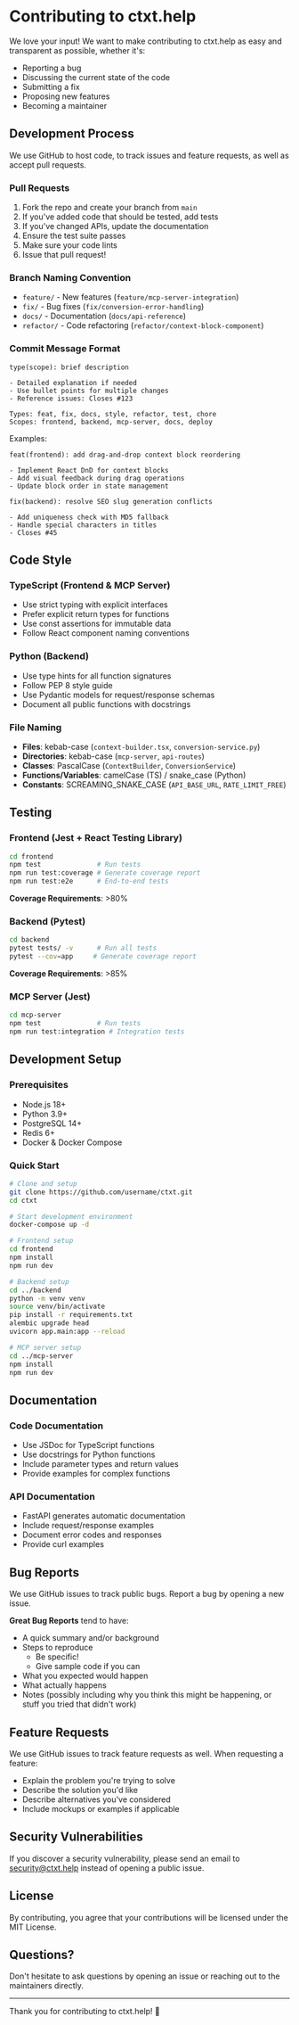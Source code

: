 # Contributing to ctxt.help

We love your input! We want to make contributing to ctxt.help as easy and transparent as possible, whether it's:

- Reporting a bug
- Discussing the current state of the code
- Submitting a fix
- Proposing new features
- Becoming a maintainer

## Development Process

We use GitHub to host code, to track issues and feature requests, as well as accept pull requests.

### Pull Requests

1. Fork the repo and create your branch from `main`
2. If you've added code that should be tested, add tests
3. If you've changed APIs, update the documentation
4. Ensure the test suite passes
5. Make sure your code lints
6. Issue that pull request!

### Branch Naming Convention

- `feature/` - New features (`feature/mcp-server-integration`)
- `fix/` - Bug fixes (`fix/conversion-error-handling`)
- `docs/` - Documentation (`docs/api-reference`)
- `refactor/` - Code refactoring (`refactor/context-block-component`)

### Commit Message Format

```
type(scope): brief description

- Detailed explanation if needed
- Use bullet points for multiple changes
- Reference issues: Closes #123

Types: feat, fix, docs, style, refactor, test, chore
Scopes: frontend, backend, mcp-server, docs, deploy
```

Examples:
```
feat(frontend): add drag-and-drop context block reordering

- Implement React DnD for context blocks
- Add visual feedback during drag operations
- Update block order in state management

fix(backend): resolve SEO slug generation conflicts

- Add uniqueness check with MD5 fallback
- Handle special characters in titles
- Closes #45
```

## Code Style

### TypeScript (Frontend & MCP Server)
- Use strict typing with explicit interfaces
- Prefer explicit return types for functions
- Use const assertions for immutable data
- Follow React component naming conventions

### Python (Backend)
- Use type hints for all function signatures
- Follow PEP 8 style guide
- Use Pydantic models for request/response schemas
- Document all public functions with docstrings

### File Naming
- **Files**: kebab-case (`context-builder.tsx`, `conversion-service.py`)
- **Directories**: kebab-case (`mcp-server`, `api-routes`)
- **Classes**: PascalCase (`ContextBuilder`, `ConversionService`)
- **Functions/Variables**: camelCase (TS) / snake_case (Python)
- **Constants**: SCREAMING_SNAKE_CASE (`API_BASE_URL`, `RATE_LIMIT_FREE`)

## Testing

### Frontend (Jest + React Testing Library)
```bash
cd frontend
npm test              # Run tests
npm run test:coverage # Generate coverage report
npm run test:e2e      # End-to-end tests
```

**Coverage Requirements**: >80%

### Backend (Pytest)
```bash
cd backend
pytest tests/ -v      # Run all tests
pytest --cov=app     # Generate coverage report
```

**Coverage Requirements**: >85%

### MCP Server (Jest)
```bash
cd mcp-server
npm test              # Run tests
npm run test:integration # Integration tests
```

## Development Setup

### Prerequisites
- Node.js 18+
- Python 3.9+
- PostgreSQL 14+
- Redis 6+
- Docker & Docker Compose

### Quick Start
```bash
# Clone and setup
git clone https://github.com/username/ctxt.git
cd ctxt

# Start development environment
docker-compose up -d

# Frontend setup
cd frontend
npm install
npm run dev

# Backend setup
cd ../backend
python -m venv venv
source venv/bin/activate
pip install -r requirements.txt
alembic upgrade head
uvicorn app.main:app --reload

# MCP server setup
cd ../mcp-server
npm install
npm run dev
```

## Documentation

### Code Documentation
- Use JSDoc for TypeScript functions
- Use docstrings for Python functions
- Include parameter types and return values
- Provide examples for complex functions

### API Documentation
- FastAPI generates automatic documentation
- Include request/response examples
- Document error codes and responses
- Provide curl examples

## Bug Reports

We use GitHub issues to track public bugs. Report a bug by opening a new issue.

**Great Bug Reports** tend to have:

- A quick summary and/or background
- Steps to reproduce
  - Be specific!
  - Give sample code if you can
- What you expected would happen
- What actually happens
- Notes (possibly including why you think this might be happening, or stuff you tried that didn't work)

## Feature Requests

We use GitHub issues to track feature requests as well. When requesting a feature:

- Explain the problem you're trying to solve
- Describe the solution you'd like
- Describe alternatives you've considered
- Include mockups or examples if applicable

## Security Vulnerabilities

If you discover a security vulnerability, please send an email to security@ctxt.help instead of opening a public issue.

## License

By contributing, you agree that your contributions will be licensed under the MIT License.

## Questions?

Don't hesitate to ask questions by opening an issue or reaching out to the maintainers directly.

---

Thank you for contributing to ctxt.help! 🚀